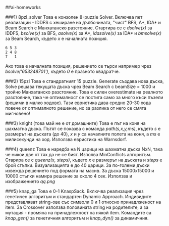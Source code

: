 ##ai-homeworks

###1) 8pzl_solver
   Това е конзолен 8-puzzle Solver. Включва пет реализации - IDDFS с хеширане на дълбочината, "чист" BFS, А\*, IDA\* и Beam Search с Манхатанско разстояние. Стартира се с *dsolve(x)* за IDDFS, *bsolve(x)* за BFS, *asolve(x)* за A\*, *idasolve(x)* за IDA\* и *bmsolve(x)* за Beam Search, където *x* е началната позиция.
  
    6 5 3
    2 4 8
    7   1

  Ако това е началната позиция, решението се търси например чрез *bsolve('653248701')*, където *0* е празното квадратче.

###2) 15pzl
   Това е стандратният 15 puzzle. Generate създава нова дъска, Solve решава текущата дъска чрез Beam Search с beamSize = 1000 и тройно Манхатанско разстояние. Това е силен overestimate на реалното разстояние, така че оптималност се постига само за много къси пъзели (решими в малко ходове). Тази евристика дава средно 20-30 хода повече от оптималното решение, но за разлика от него се смята мигновено!

###3) knight (това май не е от домашните)
   Това е път на коня на шахматна дъска. Пътят се показва с команда *path(s,x,y,ms)*, където *s* е размерът на дъската (до 40), *x* и *y* са началните полета на коня, а *ms* е милисекунди на ход. Използва евристика на Warnsdorf.

###4) queenz
   Това е наредба на N царици на шахматна дъска NxN, така че никои две от тях да не се бият. Изполва MinConflicts алгоритъм. Старира се с *queenz(x, steps)*, където *x* е размерът на дъската и *steps* е брой стъпки. Визуализацията е до 40 царици. За по-големи дъски извежда решението под формата на масив. За дъска 15000x15000 и 10000 стъпки намира решение за около 4 сек. Използва и изображението *qq.png*

###5) knap_ga
   Това е 0-1 KnaspSack. Включва реализация чрез генетичен алгоритъм и стандартен Dynamic Approach. Индивидите представляват string-ове със символи 0 и 1 относно принадлженост на item. За Crossover използва половината string на родителите, а за мутация - промяна на принадлежност на някой item. Командите са *knap_gen()* за генетичния алгоритъм и *knap_dyn()* за динамичния.